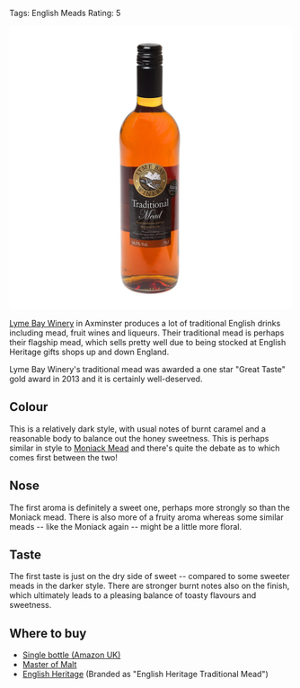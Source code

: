 Tags: English Meads
Rating: 5

![](/images/lyme-bay-trad.jpg)

[Lyme Bay Winery](/lyme-bay-winery/)
in Axminster produces a lot of traditional English drinks
including mead, fruit wines and liqueurs. Their traditional mead is perhaps
their flagship mead, which sells pretty well due to being stocked at English
Heritage gifts shops up and down England.

<!-- PELICAN_END_SUMMARY -->

Lyme Bay Winery's traditional mead was awarded a one star "Great Taste"
gold award in 2013 and it is certainly well-deserved.

## Colour

This is a relatively dark style, with usual notes of burnt caramel and a
reasonable body to balance out the honey sweetness. This is perhaps similar
in style to [Moniack Mead](/moniack-mead) and there's quite the debate as
to which comes first between the two!

## Nose

The first aroma is definitely a sweet one, perhaps more strongly so than the
Moniack mead. There is also more of a fruity aroma whereas some similar
meads -- like the Moniack again -- might be a little more floral.

## Taste

The first taste is just on the dry side of sweet -- compared to some sweeter
meads in the darker style. There are stronger burnt notes also on the
finish, which ultimately leads to a pleasing balance of toasty flavours and
sweetness.

## Where to buy

- [Single bottle (Amazon UK)](https://amzn.to/2ZXUI0E)
- [Master of Malt](https://scripts.affiliatefuture.com/AFClick.asp?affiliateID=345342&merchantID=7042&programmeID=25000&mediaID=0&tracking=&afsource=60&url=https%3a%2f%2fwww.masterofmalt.com%2fmead%2flyme-bay-winery%2ftraditional-mead-lyme-bay-winery-mead%2f%3fsrh%3d1)
- [English Heritage](http://www.awin1.com/cread.php?awinaffid=333769&awinmid=5926&p=http%3A%2F%2Fwww.english-heritageshop.org.uk%2Ffood-drink%2Fenglish-heritage-traditional-mead) (Branded as "English Heritage Traditional Mead")
